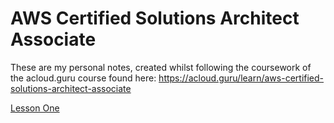 # AWS Certified Solutions Architect Associate

These are my personal notes, created whilst following the coursework of the
acloud.guru course found here: https://acloud.guru/learn/aws-certified-solutions-architect-associate

[Lesson One](10k-ft-overview.md)